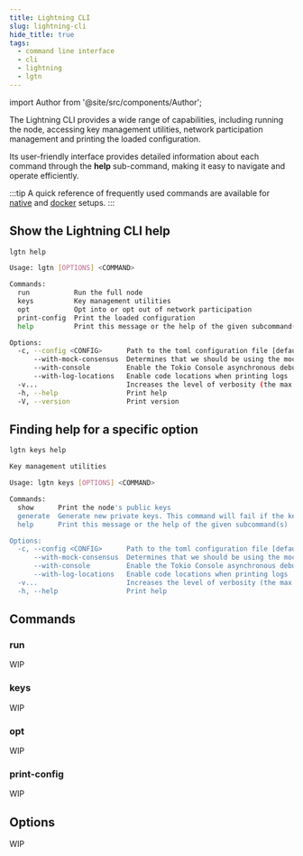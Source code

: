 ```yaml
---
title: Lightning CLI
slug: lightning-cli
hide_title: true
tags:
  - command line interface
  - cli
  - lightning
  - lgtn
---
```


import Author from '@site/src/components/Author';

The Lightning CLI provides a wide range of capabilities, including running the node, accessing key management utilities, network participation management and printing the loaded configuration. 

Its user-friendly interface provides detailed information about each command through the **help** sub-command, making it easy to navigate and operate efficiently.

:::tip
A quick reference of frequently used commands are available for [native](/references/Lightning%20CLI/frequently-used-commands-for-native-setup) and [docker](/references/Docker/frequently-used-commands-for-docker-setup) setups.
:::

## Show the Lightning CLI help

```sh
lgtn help
```

```sh
Usage: lgtn [OPTIONS] <COMMAND>

Commands:
  run           Run the full node
  keys          Key management utilities
  opt           Opt into or opt out of network participation
  print-config  Print the loaded configuration
  help          Print this message or the help of the given subcommand(s)

Options:
  -c, --config <CONFIG>      Path to the toml configuration file [default: ~/.lightning/config.toml]
      --with-mock-consensus  Determines that we should be using the mock consensus backend
      --with-console         Enable the Tokio Console asynchronous debugger
      --with-log-locations   Enable code locations when printing logs
  -v...                      Increases the level of verbosity (the max level is -vvv)
  -h, --help                 Print help
  -V, --version              Print version
```

## Finding help for a specific option

```sh
lgtn keys help
```

```sh
Key management utilities

Usage: lgtn keys [OPTIONS] <COMMAND>

Commands:
  show      Print the node's public keys
  generate  Generate new private keys. This command will fail if the keys already exist
  help      Print this message or the help of the given subcommand(s)

Options:
  -c, --config <CONFIG>      Path to the toml configuration file [default: ~/.lightning/config.toml]
      --with-mock-consensus  Determines that we should be using the mock consensus backend
      --with-console         Enable the Tokio Console asynchronous debugger
      --with-log-locations   Enable code locations when printing logs
  -v...                      Increases the level of verbosity (the max level is -vvv)
  -h, --help                 Print help
```

## Commands

### run

WIP

### keys

WIP

### opt

WIP

### print-config

WIP

## Options

WIP


<Author
    name="Helder Oliveira"
    image="https://github.com/heldrida.png"
    title="Software Developer + DX"
    url="https://github.com/heldrida"
/>
